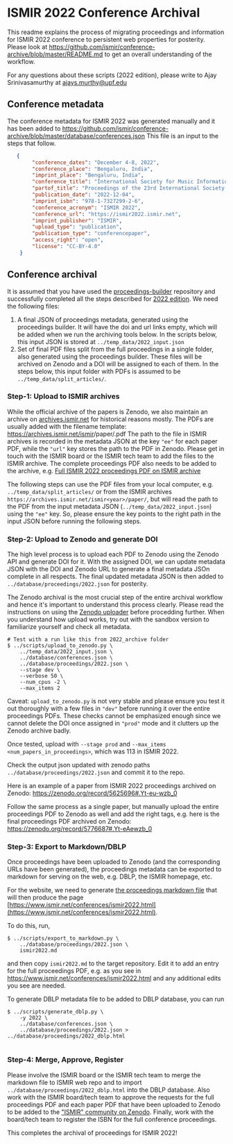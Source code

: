 # ISMIR 2022 Conference Archival

This readme explains the process of migrating proceedings and information for ISMIR 2022 conference to persistent web properties for posterity. Please look at https://github.com/ismir/conference-archive/blob/master/README.md to get an overall understanding of the workflow. 

For any questions about these scripts (2022 edition), please write to Ajay Srinivasamurthy at [ajays.murthy@upf.edu](mailto:ajays.murthy@upf.edu)

## Conference metadata
The conference metadata for ISMIR 2022 was generated manually and it has been added to https://github.com/ismir/conference-archive/blob/master/database/conferences.json This file is an input to the steps that follow. 

```json
   {
        "conference_dates": "December 4-8, 2022",
        "conference_place": "Bengaluru, India",
        "imprint_place": "Bengaluru, India",
        "conference_title": "International Society for Music Information Retrieval Conference",
        "partof_title": "Proceedings of the 23rd International Society for Music Information Retrieval Conference",
        "publication_date": "2022-12-04",
        "imprint_isbn": "978-1-7327299-2-6",
        "conference_acronym": "ISMIR 2022",
        "conference_url": "https://ismir2022.ismir.net",
        "imprint_publisher": "ISMIR",
        "upload_type": "publication",
        "publication_type": "conferencepaper",
        "access_right": "open",
        "license": "CC-BY-4.0"
    }
```

## Conference archival
It is assumed that you have used the [proceedings-builder](https://github.com/ismir/proceedings-builder) repository and successfully completed all the steps described for [2022 edition](https://github.com/ismir/proceedings-builder/blob/master/2022_scripts/README.md). We need the following files: 
1. A final JSON of proceedings metadata, generated using the proceedings builder. It will have the doi and url links empty, which will be added when we run the archiving tools below. In the scripts below, this input JSON is stored at `../temp_data/2022_input.json`
2. Set of final PDF files split from the full proceedings in a single folder, also generated using the proceedings builder. These files will be archived on Zenodo and a DOI will be assigned to each of them. In the steps below, this input folder with PDFs is assumed to be `../temp_data/split_articles/`.

### Step-1: Upload to ISMIR archives
While the official archive of the papers is Zenodo, we also maintain an archive on [archives.ismir.net](archives.ismir.net) for historical reasons mostly. The PDFs are usually added with the filename template: https://archives.ismir.net/ismir<year>/paper/<paperID>.pdf  The path to the file in ISMIR archives is recorded in the metadata JSON at the key `"ee"` for each paper PDF, while the `"url"` key stores the path to the PDF in Zenodo. Please get in touch with the ISMIR board or the ISMIR tech team to add the files to the ISMIR archive. The complete proceedings PDF also needs to be added to the archive, e.g. [Full ISMIR 2022 proceedings PDF on ISMIR archive](http://archives.ismir.net/ismir2022/2022_Proceedings_ISMIR.pdf)

The following steps can use the PDF files from your local computer, e.g. `../temp_data/split_articles/` or from the ISMIR archives `https://archives.ismir.net/ismir<year>/paper/`, but will read the path to the PDF from the input metadata JSON (`../temp_data/2022_input.json`) using the `"ee"` key. So, please ensure the key points to the right path in the input JSON before running the following steps. 

### Step-2: Upload to Zenodo and generate DOI

The high level process is to upload each PDF to Zenodo using the Zenodo API and generate DOI for it. With the assigned DOI, we can update metadata JSON with the DOI and Zenodo URL to generate a final metadata JSOn complete in all respects. The final updated metadata JSON is then added to `../database/proceedings/2022.json` for posterity. 

The Zenodo archival is the most crucial step of the entire archival workflow and hence it's important to understand this process clearly. Please read the instructions on using the [Zenodo uploader](https://github.com/ismir/conference-archive/blob/master/README.md#3-zenodo-uploader) before procedding further. When you understand how upload works, try out with the sandbox version to familiarize yourself and check all metadata. 

```
# Test with a run like this from 2022_archive folder
$ ../scripts/upload_to_zenodo.py \
    ../temp_data/2022_input.json \
    ../database/conferences.json \
    ../database/proceedings/2022.json \
    --stage dev \
    --verbose 50 \
    --num_cpus -2 \
    --max_items 2
```

Caveat: `upload_to_zenodo.py` is not very stable and please ensure you test it out thoroughly with a few files in `"dev"` before running it over the entire proceedings PDFs. These checks cannot be emphasized enough since we cannot delete the DOI once assigned in `"prod"` mode and it clutters up the Zenodo archive badly. 

Once tested, upload with `--stage prod` and `--max_items <num_papers_in_proceedings>`, which was 113 in ISMIR 2022.

Check the output json updated with zenodo paths `../database/proceedings/2022.json` and commit it to the repo. 

Here is an example of a paper from ISMIR 2022 proceedings archived on Zenodo: https://zenodo.org/record/5625696#.Yt-eu-wzb_0

Follow the same process as a single paper, but manually upload the entire proceedings PDF to Zenodo as well and add the right tags, e.g. here is the final proceedings PDF archived on Zenodo: https://zenodo.org/record/5776687#.Yt-eAewzb_0

### Step-3: Export to Markdown/DBLP
Once proceedings have been uploaded to Zenodo (and the corresponding URLs have been generated), the proceedings metadata can be exported to markdown for serving on the web, e.g. DBLP, the ISMIR homepage, etc.

For the website, we need to generate [the proceedings markdown file](https://github.com/ismir/ismir-home/blob/master/docs/conferences/ismir2022.md) that will then produce the page [https://www.ismir.net/conferences/ismir2022.html](https://www.ismir.net/conferences/ismir2022.html). 

To do this, run, 
```
$ ../scripts/export_to_markdown.py \
    ../database/proceedings/2022.json \
    ismir2022.md
```
and then copy `ismir2022.md` to the target repository. Edit it to add an entry for the full proceedings PDF, e.g. as you see in https://www.ismir.net/conferences/ismir2022.html and any additional edits you see are needed. 
   
To generate DBLP metadata file to be added to DBLP database, you can run

```
$ ../scripts/generate_dblp.py \
    -y 2022 \ 
    ../database/conferences.json \ 
    ../database/proceedings/2022.json > ../database/proceedings/2022_dblp.html
    
```
### Step-4: Merge, Approve, Register
Please involve the ISMIR board or the ISMIR tech team to merge the markdown file to ISMIR web repo and to import `../database/proceedings/2022_dblp.html` into the DBLP database. Also work with the ISMIR board/tech team to approve the requests for the full proceedings PDF and each paper PDF that have been uploaded to Zenodo to be added to the ["ISMIR" community on Zenodo](https://zenodo.org/communities/ismir). Finally, work with the board/tech team to register the ISBN for the full conference proceedings. 

This completes the archival of proceedings for ISMIR 2022!
